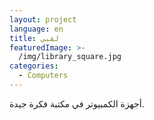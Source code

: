 ```yaml
---
layout: project
language: en
title: لقبي
featuredImage: >-
  /img/library_square.jpg
categories:
  - Computers
---
```

أجهزة الكمبيوتر في مكتبة فكرة جيدة.